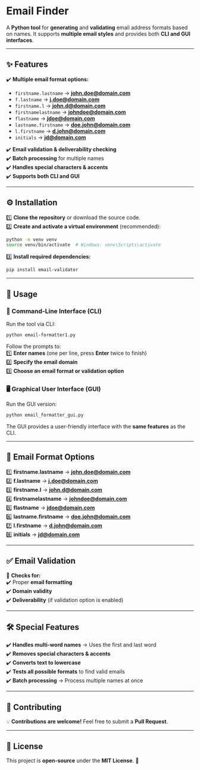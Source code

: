 # **Email Finder**  

A **Python tool** for **generating** and **validating** email address formats based on names. It supports **multiple email styles** and provides both **CLI and GUI interfaces**.  

---

## **✨ Features**  

✔️ **Multiple email format options:**  
   - `firstname.lastname` → **john.doe@domain.com**  
   - `f.lastname` → **j.doe@domain.com**  
   - `firstname.l` → **john.d@domain.com**  
   - `firstnamelastname` → **johndoe@domain.com**  
   - `flastname` → **jdoe@domain.com**  
   - `lastname.firstname` → **doe.john@domain.com**  
   - `l.firstname` → **d.john@domain.com**  
   - `initials` → **jd@domain.com**  

✔️ **Email validation & deliverability checking**  
✔️ **Batch processing** for multiple names  
✔️ **Handles special characters & accents**  
✔️ **Supports both CLI and GUI**  

---

## **⚙️ Installation**  

1️⃣ **Clone the repository** or download the source code.  
2️⃣ **Create and activate a virtual environment** (recommended):  
```bash
python -m venv venv
source venv/bin/activate  # Windows: venv\Scripts\activate
```  
3️⃣ **Install required dependencies:**  
```bash
pip install email-validator
```  

---

## **🚀 Usage**  

### **📌 Command-Line Interface (CLI)**  

Run the tool via CLI:  
```bash
python email-formatter1.py
```  
Follow the prompts to:  
1️⃣ **Enter names** (one per line, press **Enter** twice to finish)  
2️⃣ **Specify the email domain**  
3️⃣ **Choose an email format or validation option**  

### **🖥️ Graphical User Interface (GUI)**  

Run the GUI version:  
```bash
python email_formatter_gui.py
```  
The GUI provides a user-friendly interface with the **same features** as the CLI.  

---

## **🎯 Email Format Options**  

1️⃣ **firstname.lastname** → **john.doe@domain.com**  
2️⃣ **f.lastname** → **j.doe@domain.com**  
3️⃣ **firstname.l** → **john.d@domain.com**  
4️⃣ **firstnamelastname** → **johndoe@domain.com**  
5️⃣ **flastname** → **jdoe@domain.com**  
6️⃣ **lastname.firstname** → **doe.john@domain.com**  
7️⃣ **l.firstname** → **d.john@domain.com**  
8️⃣ **initials** → **jd@domain.com**  

---

## **✅ Email Validation**  

🔹 **Checks for:**  
✔️ Proper **email formatting**  
✔️ **Domain validity**  
✔️ **Deliverability** (if validation option is enabled)  

---

## **🛠️ Special Features**  

✔️ **Handles multi-word names** → Uses the first and last word  
✔️ **Removes special characters & accents**  
✔️ **Converts text to lowercase**  
✔️ **Tests all possible formats** to find valid emails  
✔️ **Batch processing** → Process multiple names at once  

---

## **🤝 Contributing**  

💡 **Contributions are welcome!** Feel free to submit a **Pull Request**.  

---

## **📜 License**  

This project is **open-source** under the **MIT License**. 🚀